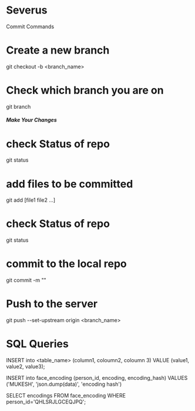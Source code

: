 # Severus

Commit Commands

# Create a new branch
git checkout -b <branch_name>

# Check which branch you are on
git branch

#####  Make Your Changes #####

# check Status of repo
git status

# add files to be  committed
git add [file1 file2 ...]

# check Status of repo
git status

# commit to the local repo
git commit -m "<Commit message>"

#  Push to the server
git push --set-upstream origin <branch_name>


# SQL Queries
INSERT into <table_name> (column1,  coloumn2,  coloumn 3) VALUE (value1,  value2,  value3);

INSERT into face_encoding (person_id, encoding,  encoding_hash) VALUES ('MUKESH', 'json.dump(data)', 'encoding hash')

SELECT encodings FROM face_encoding WHERE person_id='QHLSRJLGCEQJPQ';
